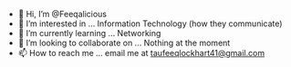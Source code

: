 - 👋 Hi, I’m @Feeqalicious
- 👀 I’m interested in ... Information Technology (how they communicate)
- 🌱 I’m currently learning ... Networking
- 💞️ I’m looking to collaborate on ... Nothing at the moment
- 📫 How to reach me ... email me at taufeeqlockhart41@gmail.com

<!---
Feeqalicious/Feeqalicious is a ✨ special ✨ repository because its `README.md` (this file) appears on your GitHub profile.
You can click the Preview link to take a look at your changes.
--->
